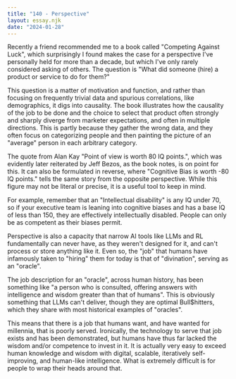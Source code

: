 ```yaml
---
title: "140 - Perspective"
layout: essay.njk
date: "2024-01-28"
---
```


Recently a friend recommended me to a book called "Competing Against Luck", which surprisingly I found makes the case for a perspective I've personally held for more than a decade, but which I've only rarely considered asking of others. The question is "What did someone (hire) a product or service to do for them?"

This question is a matter of motivation and function, and rather than focusing on frequently trivial data and spurious correlations, like demographics, it digs into causality. The book illustrates how the causality of the job to be done and the choice to select that product often strongly and sharply diverge from marketer expectations, and often in multiple directions. This is partly because they gather the wrong data, and they often focus on categorizing people and then painting the picture of an "average" person in each arbitrary category.

The quote from Alan Kay "Point of view is worth 80 IQ points.", which was evidently later reiterated by Jeff Bezos, as the book notes, is on point for this. It can also be formulated in reverse, where "Cognitive Bias is worth -80 IQ points." tells the same story from the opposite perspective. While this figure may not be literal or precise, it is a useful tool to keep in mind.

For example, remember that an "Intellectual disability" is any IQ under 70, so if your executive team is leaning into cognitive biases and has a base IQ of less than 150, they are effectively intellectually disabled. People can only be as competent as their biases permit.

Perspective is also a capacity that narrow AI tools like LLMs and RL fundamentally can never have, as they weren't designed for it, and can't process or store anything like it. Even so, the "job" that humans have infamously taken to "hiring" them for today is that of "divination", serving as an "oracle".

The job description for an "oracle", across human history, has been something like "a person who is consulted, offering answers with intelligence and wisdom greater than that of humans". This is obviously something that LLMs can't deliver, though they are optimal Bull$hitters, which they share with most historical examples of "oracles".

This means that there is a job that humans want, and have wanted for millennia, that is poorly served. Ironically, the technology to serve that job exists and has been demonstrated, but humans have thus far lacked the wisdom and/or competence to invest in it. It is actually very easy to exceed human knowledge and wisdom with digital, scalable, iteratively self-improving, and human-like intelligence. What is extremely difficult is for people to wrap their heads around that.